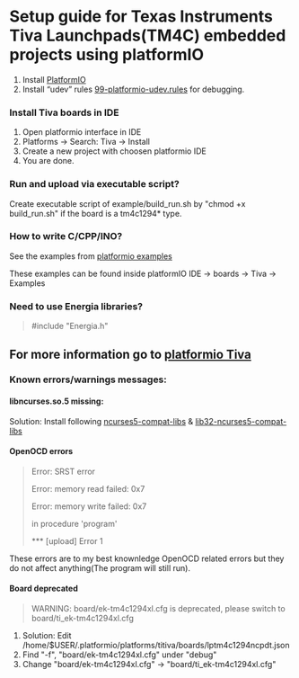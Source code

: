 # Setup guide for Texas Instruments Tiva Launchpads(TM4C) embedded projects using platformIO


1. Install [PlatformIO](https://www.platformio.org/install/)
2. Install “udev” rules [99-platformio-udev.rules](https://docs.platformio.org/en/latest/faq.html#faq-udev-rules) for debugging.

### Install Tiva boards in IDE 
1. Open platformio interface in IDE
2. Platforms -> Search: Tiva -> Install
3. Create a new project with choosen platformio IDE
4. You are done.

### Run and upload via executable script?
Create executable script of example/build_run.sh by "chmod +x build_run.sh" if the board is a tm4c1294* type.

### How to write C/CPP/INO?

See the examples from [platformio examples](https://github.com/platformio/platform-titiva/tree/master/examples?utm_source=platformio.org&utm_medium=docs)

These examples can be found inside platformIO IDE -> boards -> Tiva -> Examples

### Need to use Energia libraries?

> #include "Energia.h"

## For more information go to [platformio Tiva](https://platformio.org/platforms/titiva)


### Known errors/warnings messages: 

#### libncurses.so.5 missing:
Solution: Install following [ncurses5-compat-libs](https://aur.archlinux.org/packages/ncurses5-compat-libs/) & [lib32-ncurses5-compat-libs](https://aur.archlinux.org/packages/lib32-ncurses5-compat-libs/)

#### OpenOCD errors

> Error: SRST error
> 
> Error: memory read failed: 0x7
> 
> Error: memory write failed: 0x7
> 
>in procedure 'program'
>
> *** [upload] Error 1

These errors are to my best knownledge OpenOCD related errors but they do not affect anything(The program will still run).


#### Board deprecated

> WARNING: board/ek-tm4c1294xl.cfg is deprecated, please switch to board/ti_ek-tm4c1294xl.cfg

1. Solution: Edit /home/$USER/.platformio/platforms/titiva/boards/lptm4c1294ncpdt.json
2. Find "-f", "board/ek-tm4c1294xl.cfg" under "debug"
3. Change "board/ek-tm4c1294xl.cfg" -> "board/ti_ek-tm4c1294xl.cfg"

